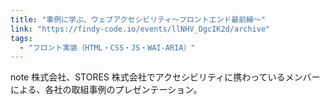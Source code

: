 ```yaml
---
title: "事例に学ぶ、ウェブアクセシビリティ〜フロントエンド最前線〜"
link: "https://findy-code.io/events/llNHV_DgcIK2d/archive"
tags:
  - "フロント実装（HTML・CSS・JS・WAI-ARIA）"
---
```


note 株式会社、STORES 株式会社でアクセシビリティに携わっているメンバーによる、各社の取組事例のプレゼンテーション。
